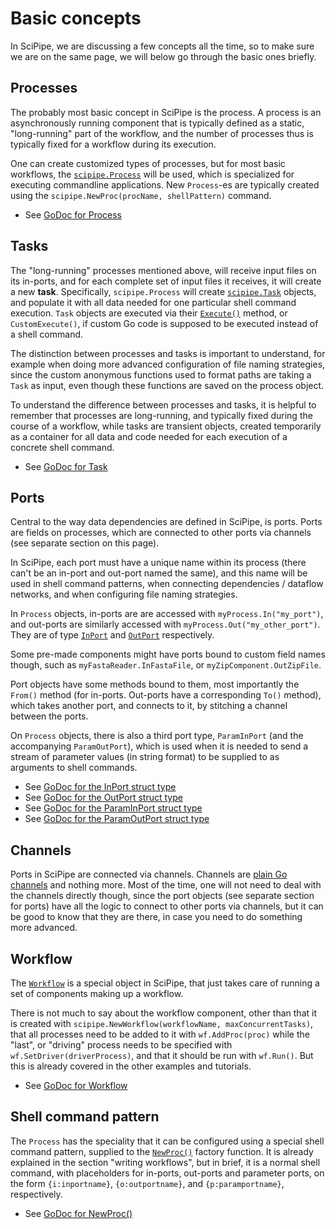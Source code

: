 # Basic concepts

In SciPipe, we are discussing a few concepts all the time, so to make sure we
are on the same page, we will below go through the basic ones briefly.

## Processes

The probably most basic concept in SciPipe is the process.  A process is an
asynchronously running component that is typically defined as a static,
"long-running" part of the workflow, and the number of processes thus is
typically fixed for a workflow during its execution.

One can create customized types of processes, but for most basic workflows, the
[`scipipe.Process`](https://godoc.org/github.com/scipipe/scipipe#Process)
will be used, which is specialized for executing commandline applications. New
`Process`-es are typically created using the `scipipe.NewProc(procName,
shellPattern)` command.

* See [GoDoc for Process](https://godoc.org/github.com/scipipe/scipipe#Process)

## Tasks

The "long-running" processes mentioned above, will receive input files on its
in-ports, and for each complete set of input files it receives, it will create
a new **task**. Specifically, `scipipe.Process` will create
[`scipipe.Task`](https://godoc.org/github.com/scipipe/scipipe#Task) objects, and populate it with all data needed for one
particular shell command execution.  `Task` objects are executed via their
[`Execute()`](https://godoc.org/github.com/scipipe/scipipe#Task.Execute)
method, or `CustomExecute()`, if custom Go code is supposed to be
executed instead of a shell command.

The distinction between processes and tasks is important to understand, for
example when doing more advanced configuration of file naming strategies, since
the custom anonymous functions used to format paths are taking a `Task` as
input, even though these functions are saved on the process object.

To understand the difference between processes and tasks, it is helpful to
remember that processes are long-running, and typically fixed during the course
of a workflow, while tasks are transient objects, created temporarily as a
container for all data and code needed for each execution of a concrete shell
command.

* See [GoDoc for Task](https://godoc.org/github.com/scipipe/scipipe#Task)

## Ports

Central to the way data dependencies are defined in SciPipe, is ports. Ports
are fields on processes, which are connected to other ports via channels (see
separate section on this page).

In SciPipe, each port must have a unique name within its process (there can't
be an in-port and out-port named the same), and this name will be used in shell
command patterns, when connecting dependencies / dataflow networks, and when
configuring file naming strategies.

In `Process` objects, in-ports are are accessed with
`myProcess.In("my_port")`, and out-ports are similarly accessed with
`myProcess.Out("my_other_port")`. They are of type
[`InPort`](https://godoc.org/github.com/scipipe/scipipe#InPort) and
[`OutPort`](https://godoc.org/github.com/scipipe/scipipe#OutPort) respectively.

Some pre-made components might have ports bound to custom field names though,
such as `myFastaReader.InFastaFile`, or `myZipComponent.OutZipFile`.

Port objects have some methods bound to them, most importantly the `From()`
method (for in-ports. Out-ports have a corresponding `To()` method), which
takes another port, and connects to it, by stitching a channel between the
ports.

On `Process` objects, there is also a third port type, `ParamInPort` (and the
accompanying `ParamOutPort`), which is used when it is needed to send a
stream of parameter values (in string format) to be supplied to as arguments
to shell commands.

* See [GoDoc for the InPort struct type](https://godoc.org/github.com/scipipe/scipipe#InPort)
* See [GoDoc for the OutPort struct type](https://godoc.org/github.com/scipipe/scipipe#OutPort)
* See [GoDoc for the ParamInPort struct type](https://godoc.org/github.com/scipipe/scipipe#ParamInPort)
* See [GoDoc for the ParamOutPort struct type](https://godoc.org/github.com/scipipe/scipipe#ParamOutPort)

## Channels

Ports in SciPipe are connected via channels. Channels are [plain Go channels](https://tour.golang.org/concurrency/2)
and nothing more. Most of the time, one will not need to deal with the channels
directly though, since the port objects (see separate section for ports) have
all the logic to connect to other ports via channels, but it can be good to
know that they are there, in case you need to do something more advanced.

## Workflow

The [`Workflow`](https://godoc.org/github.com/scipipe/scipipe#Workflow)
is a special object in SciPipe, that just takes care of running a set of
components making up a workflow.

There is not much to say about the workflow component, other than that it is
created with `scipipe.NewWorkflow(workflowName, maxConcurrentTasks)`, that all processes need to be added
to it with `wf.AddProc(proc)` while the "last", or "driving" process needs to be specified with `wf.SetDriver(driverProcess)`, and that it should be run with
`wf.Run()`. But this is already covered in the other examples and
tutorials.

* See [GoDoc for Workflow](https://godoc.org/github.com/scipipe/scipipe#Workflow)

## Shell command pattern

The `Process` has the speciality that it can be configured using a special
shell command pattern, supplied to the [`NewProc()`](https://godoc.org/github.com/scipipe/scipipe#NewProc)
factory function. It is already explained in the section "writing workflows",
but in brief, it is a normal shell command, with placeholders for in-ports,
out-ports and parameter ports, on the form `{i:inportname}`, `{o:outportname}`,
and `{p:paramportname}`, respectively.

* See [GoDoc for NewProc()](https://godoc.org/github.com/scipipe/scipipe#NewProc)
